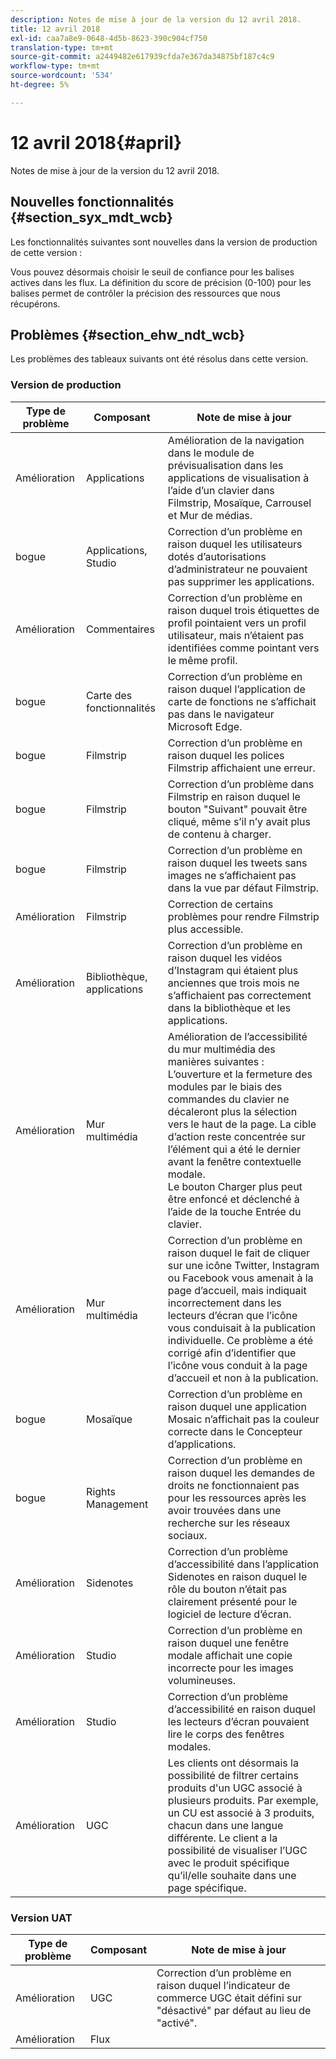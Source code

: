 ```yaml
---
description: Notes de mise à jour de la version du 12 avril 2018.
title: 12 avril 2018
exl-id: caa7a8e9-0648-4d5b-8623-390c904cf750
translation-type: tm+mt
source-git-commit: a2449482e617939cfda7e367da34875bf187c4c9
workflow-type: tm+mt
source-wordcount: '534'
ht-degree: 5%

---
```


# 12 avril 2018{#april}

Notes de mise à jour de la version du 12 avril 2018.

## Nouvelles fonctionnalités {#section_syx_mdt_wcb}

Les fonctionnalités suivantes sont nouvelles dans la version de production de cette version :

Vous pouvez désormais choisir le seuil de confiance pour les balises actives dans les flux. La définition du score de précision (0-100) pour les balises permet de contrôler la précision des ressources que nous récupérons.

## Problèmes {#section_ehw_ndt_wcb}

Les problèmes des tableaux suivants ont été résolus dans cette version.

### Version de production

| Type de problème | Composant | Note de mise à jour |
|--- |--- |--- |
| Amélioration | Applications | Amélioration de la navigation dans le module de prévisualisation dans les applications de visualisation à l’aide d’un clavier dans Filmstrip, Mosaïque, Carrousel et Mur de médias. |
| bogue | Applications, Studio | Correction d’un problème en raison duquel les utilisateurs dotés d’autorisations d’administrateur ne pouvaient pas supprimer les applications. |
| Amélioration | Commentaires | Correction d’un problème en raison duquel trois étiquettes de profil pointaient vers un profil utilisateur, mais n’étaient pas identifiées comme pointant vers le même profil. |
| bogue | Carte des fonctionnalités | Correction d’un problème en raison duquel l’application de carte de fonctions ne s’affichait pas dans le navigateur Microsoft Edge. |
| bogue | Filmstrip | Correction d’un problème en raison duquel les polices Filmstrip affichaient une erreur. |
| bogue | Filmstrip | Correction d’un problème dans Filmstrip en raison duquel le bouton &quot;Suivant&quot; pouvait être cliqué, même s’il n’y avait plus de contenu à charger. |
| bogue | Filmstrip | Correction d’un problème en raison duquel les tweets sans images ne s’affichaient pas dans la vue par défaut Filmstrip. |
| Amélioration | Filmstrip | Correction de certains problèmes pour rendre Filmstrip plus accessible. |
| Amélioration | Bibliothèque, applications | Correction d’un problème en raison duquel les vidéos d’Instagram qui étaient plus anciennes que trois mois ne s’affichaient pas correctement dans la bibliothèque et les applications. |
| Amélioration | Mur multimédia | Amélioration de l’accessibilité du mur multimédia des manières suivantes : <br>L’ouverture et la fermeture des modules par le biais des commandes du clavier ne décaleront plus la sélection<br>vers le haut de la page. La cible d’action reste concentrée sur l’élément qui a été le dernier avant la fenêtre contextuelle modale.  <br>Le bouton Charger plus peut être enfoncé et déclenché à l’aide de la touche Entrée du clavier. |
| Amélioration | Mur multimédia | Correction d’un problème en raison duquel le fait de cliquer sur une icône Twitter, Instagram ou Facebook vous amenait à la page d’accueil, mais indiquait incorrectement dans les lecteurs d’écran que l’icône vous conduisait à la publication individuelle. Ce problème a été corrigé afin d’identifier que l’icône vous conduit à la page d’accueil et non à la publication. |
| bogue | Mosaïque | Correction d’un problème en raison duquel une application Mosaic n’affichait pas la couleur correcte dans le Concepteur d’applications. |
| bogue | Rights Management | Correction d’un problème en raison duquel les demandes de droits ne fonctionnaient pas pour les ressources après les avoir trouvées dans une recherche sur les réseaux sociaux. |
| Amélioration | Sidenotes | Correction d’un problème d’accessibilité dans l’application Sidenotes en raison duquel le rôle du bouton n’était pas clairement présenté pour le logiciel de lecture d’écran. |
| Amélioration | Studio | Correction d’un problème en raison duquel une fenêtre modale affichait une copie incorrecte pour les images volumineuses. |
| Amélioration | Studio | Correction d’un problème d’accessibilité en raison duquel les lecteurs d’écran pouvaient lire le corps des fenêtres modales. |
| Amélioration | UGC | Les clients ont désormais la possibilité de filtrer certains produits d&#39;un UGC associé à plusieurs produits. Par exemple, un CU est associé à 3 produits, chacun dans une langue différente. Le client a la possibilité de visualiser l’UGC avec le produit spécifique qu’il/elle souhaite dans une page spécifique. |




### Version UAT

| **Type de problème** | **Composant** | **Note de mise à jour** |
|---|---|---|
| Amélioration | UGC | Correction d’un problème en raison duquel l’indicateur de commerce UGC était défini sur &quot;désactivé&quot; par défaut au lieu de &quot;activé&quot;. |
| Amélioration | Flux |  |
